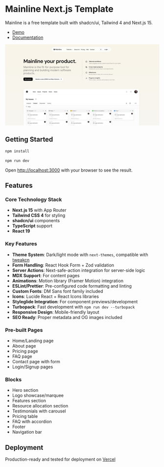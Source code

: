 # Mainline Next.js Template

Mainline is a free template built with shadcn/ui, Tailwind 4 and Next.js 15.

- [Demo](https://mainline-nextjs-template.vercel.app/)
- [Documentation](https://docs.shadcnblocks.com/templates/getting-started)

![Mainline NextJS Template screenshot](./public/og-image.jpg)

## Getting Started

```bash
npm install
```

```bash
npm run dev
```

Open [http://localhost:3000](http://localhost:3000) with your browser to see the result.

## Features

### Core Technology Stack

- **Next.js 15** with App Router
- **Tailwind CSS 4** for styling
- **shadcn/ui** components
- **TypeScript** support
- **React 19**

### Key Features

- **Theme System**: Dark/light mode with `next-themes`, compatible with [tweakcn](https://tweakcn.com)
- **Form Handling**: React Hook Form + Zod validation
- **Server Actions**: Next-safe-action integration for server-side logic
- **MDX Support**: For content pages
- **Animations**: Motion library (Framer Motion) integration
- **ESLint/Prettier**: Pre-configured code formatting and linting
- **Custom Fonts**: DM Sans font family included
- **Icons**: Lucide React + React Icons libraries
- **Styleglide Integration**: For component previews/development
- **Turbopack**: Fast development with `npm run dev --turbopack`
- **Responsive Design**: Mobile-friendly layout
- **SEO Ready**: Proper metadata and OG images included

### Pre-built Pages

- Home/Landing page
- About page
- Pricing page
- FAQ page
- Contact page with form
- Login/Signup pages

### Blocks

- Hero section
- Logo showcase/marquee
- Features section
- Resource allocation section
- Testimonials with carousel
- Pricing table
- FAQ with accordion
- Footer
- Navigation bar

## Deployment

Production-ready and tested for deployment on [Vercel](https://vercel.com)
